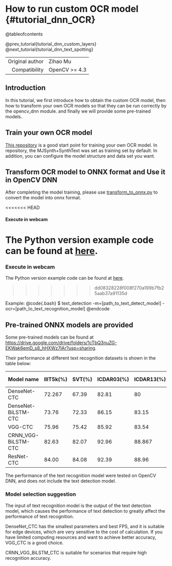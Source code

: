 # How to run custom OCR model {#tutorial_dnn_OCR}

@tableofcontents

@prev_tutorial{tutorial_dnn_custom_layers}
@next_tutorial{tutorial_dnn_text_spotting}

|    |    |
| -: | :- |
| Original author | Zihao Mu |
| Compatibility | OpenCV >= 4.3 |

## Introduction

In this tutorial, we first introduce how to obtain the custom OCR model, then how to transform your own OCR models so that they can be run correctly by the opencv_dnn module. and finally we will provide some pre-trained models.

## Train your own OCR model

[This repository](https://github.com/zihaomu/deep-text-recognition-benchmark) is a good start point for training your own OCR model. In repository, the MJSynth+SynthText was set as training set by default. In addition, you can configure the model structure and data set you want.

## Transform OCR model to ONNX format and Use it in OpenCV DNN

After completing the model training, please use [transform_to_onnx.py](https://github.com/zihaomu/deep-text-recognition-benchmark/blob/master/transform_to_onnx.py) to convert the model into onnx format.

<<<<<<< HEAD
#### Execute in webcam
The Python version example code can be found at [here](https://github.com/opencv/opencv/blob/master/samples/dnn/text_detection.py).
=======
### Execute in webcam
The Python version example code can be found at [here](https://github.com/opencv/opencv/blob/4.x/samples/dnn/text_detection.py).
>>>>>>> dd08328228f008f270a199b7fb25aab37a91135d

Example:
@code{.bash}
$ text_detection -m=[path_to_text_detect_model] -ocr=[path_to_text_recognition_model]
@endcode

## Pre-trained ONNX models are provided

Some pre-trained models can be found at https://drive.google.com/drive/folders/1cTbQ3nuZG-EKWak6emD_s8_hHXWz7lAr?usp=sharing.

Their performance at different text recognition datasets is shown in the table below:

| Model name           | IIIT5k(%) | SVT(%) | ICDAR03(%) | ICDAR13(%) | ICDAR15(%) | SVTP(%) | CUTE80(%) | average acc (%) | parameter( x10^6 ) |
| -------------------- | --------- | ------ | ---------- | ---------- | ---------- | ------- | --------- | --------------- | ------------------ |
| DenseNet-CTC         | 72.267    | 67.39  | 82.81     | 80         | 48.38     | 49.45  | 42.50    | 63.26       | 0.24              |
| DenseNet-BiLSTM-CTC  | 73.76    | 72.33 | 86.15     | 83.15     | 50.67     | 57.984  | 49.826    | 67.69       | 3.63              |
| VGG-CTC              | 75.96    | 75.42 | 85.92     | 83.54     | 54.89     | 57.52  | 50.17    | 69.06       | 5.57              |
| CRNN_VGG-BiLSTM-CTC | 82.63    | 82.07 | 92.96     | 88.867     | 66.28     | 71.01  | 62.37    | 78.03       | 8.45              |
| ResNet-CTC           | 84.00        | 84.08  | 92.39     | 88.96     | 67.74     | 74.73  | 67.60    | 79.93    | 44.28             |

The performance of the text recognition model were tested on OpenCV DNN, and does not include the text detection model.

### Model selection suggestion

The input of text recognition model is the output of the text detection model, which causes the performance of text detection to greatly affect the performance of text recognition.

DenseNet_CTC has the smallest parameters and best FPS, and it is suitable for edge devices, which are very sensitive to the cost of calculation. If you have limited computing resources and want to achieve better accuracy, VGG_CTC is a good choice.

CRNN_VGG_BiLSTM_CTC is suitable for scenarios that require high recognition accuracy.
